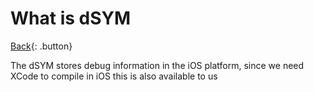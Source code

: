 # What is dSYM

[Back](../../index.md#c-cpp-compilers){: .button}

 The dSYM stores debug information in the iOS platform, since we need XCode to compile
 in iOS this is also available to us

